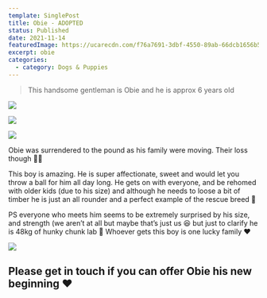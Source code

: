 ```yaml
---
template: SinglePost
title: Obie - ADOPTED
status: Published
date: 2021-11-14
featuredImage: https://ucarecdn.com/f76a7691-3dbf-4550-89ab-66dcb1656b5c/-/crop/526x336/0,96/-/preview/
excerpt: obie
categories:
  - category: Dogs & Puppies
---
```

> This handsome gentleman is Obie and he is approx 6 years old

![](https://ucarecdn.com/3a27da1d-2126-4480-baf2-127ab65bc756/)

![](https://ucarecdn.com/46f5c5e2-7e2c-487c-a9bf-e466a26f2aeb/)

![](https://ucarecdn.com/de52453e-8c9d-4158-8be9-30852075ccf0/)

Obie was surrendered to the pound as his family were moving. Their loss though 🖕🏻

This boy is amazing. He is super affectionate, sweet and would let you throw a ball for him all day long. He gets on with everyone, and be rehomed with older kids (due to his size) and although he needs to loose a bit of timber he is just an all rounder and a perfect example of the rescue breed 🐶

PS everyone who meets him seems to be extremely surprised by his size, and strength (we aren’t at all but maybe that’s just us 😆 but just to clarify he is 48kg of hunky chunk lab 🥰
Whoever gets this boy is one lucky family ❤️

![](https://ucarecdn.com/cf7d1dc0-ad25-4611-b571-195ad9423082/)

## **Please get in touch if you can offer Obie his new beginning ❤️**